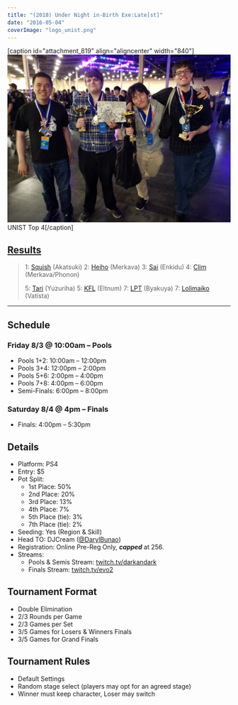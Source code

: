 ```yaml
---
title: "(2018) Under Night in-Birth Exe:Late[st]"
date: "2016-05-04"
coverImage: "logo_unist.png"
---
```


\[caption id="attachment\_819" align="aligncenter" width="840"\]![UNIST Top 4](/uploads/unist-top-4-1024x768.jpg) UNIST Top 4\[/caption\]

## [Results](https://smash.gg/tournament/animevo-2018/events/under-night-in-birth-exe-late-st/overview)

> 1: [Squish](https://twitter.com/squish2364) (Akatsuki) 2: [Heiho](https://twitter.com/tyuuboumove2007) (Merkava) 3: [Sai](https://twitter.com/Sai_Shitsuji) (Enkidu) 4: [Clim](https://twitter.com/christian_lim) (Merkava/Phonon)
> 
> 5: [Tari](https://twitter.com/tarisbox) (Yuzuriha) 5: [KFL](https://twitter.com/KaraFail) (Eltnum) 7: [LPT](https://twitter.com/LPT_actionwoman) (Byakuya) 7: [Lolimaiko](https://twitter.com/Lolimaiko) (Vatista)

* * *

## Schedule

### Friday 8/3 @ 10:00am – Pools

- Pools 1+2: 10:00am – 12:00pm
- Pools 3+4: 12:00pm – 2:00pm
- Pools 5+6: 2:00pm – 4:00pm
- Pools 7+8: 4:00pm – 6:00pm
- Semi-Finals: 6:00pm – 8:00pm

### Saturday 8/4 @ 4pm – Finals

- Finals: 4:00pm – 5:30pm

## Details

- Platform: PS4
- Entry: $5
- Pot Split:
    - 1st Place: 50%
    - 2nd Place: 20%
    - 3rd Place: 13%
    - 4th Place: 7%
    - 5th Place (tie): 3%
    - 7th Place (tie): 2%
- Seeding: Yes (Region & Skill)
- Head TO: DJCream ([@DarylBunao](https://twitter.com/DarylBunao))
- Registration: Online Pre-Reg Only, **_capped_** at 256.
- Streams:
    - Pools & Semis Stream: [twitch.tv/darkandark](https://twitch.tv/darkandark)
    - Finals Stream: [twitch.tv/evo2](https://twitch.tv/evo2)

## Tournament Format

- Double Elimination
- 2/3 Rounds per Game
- 2/3 Games per Set
- 3/5 Games for Losers & Winners Finals
- 3/5 Games for Grand Finals

## Tournament Rules

- Default Settings
- Random stage select (players may opt for an agreed stage)
- Winner must keep character, Loser may switch
